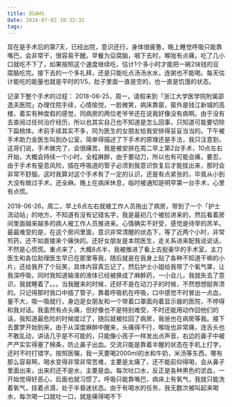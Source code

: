 ```yaml
---
title: OSAHS
date: 2018-07-02 10:32:32
tags:
---
```


现在是手术后的第7天，已经出院，意识还行，身体很疲惫，晚上睡觉呼吸只能靠嘴巴，会非常干，很容易干醒。早餐为豆腐脑，咽下去时，喉咙有点痛，吃了几小口就吃不下了，如果按照这个速度继续吃，估计1个多小时才能把一碗2块钱的豆腐脑吃完。接下去的一个多礼拜，还是只能吃点汤汤水水，连粥也不能喝。每天估计能吃的能量也就是平时的1/5，肚子里面一直是空的，也一直是饥饿的状态。

记录下整个手术的过程：
2018-06-25，周一，请假来到「浙江大学医学院附属邵逸夫医院」办理住院手续，心情愉悦，一脸微笑，病床靠窗，窗外是钱江新城的高楼，着实有种度假的感觉，同病房的两位老爷爷还在说我好像没有病啊。由于没有去查阅过任何治疗经历，所以也其实自己也不知道是怎么回事，只知道可能要切除下扁桃体。术前手续其实不多，同为医生的女朋友给我安排得妥妥当当的。下午被手术助力金医生叫到办公室，简单得描述了下手术的原理还是手法，我只注意到，这哥们说，手术做完了，会很痛苦，我是被安排在周二早上第2台手术，10点左右开始，大概会持续一个小时，全程麻醉，由于要动刀，所以也有可能会痛，要忍，由于手术有窒息风险，插在呼吸道的管子必须到我意识恢复后才能拔出来，那时会非常不舒服。这时我算对这个手术有了一定的认识，还是有点紧张的，毕竟从小到大没有做过手术，还全麻。晚上在病床休息，临时被通知是明早第一台手术，心里有点慌。

2018-06-26，周二，早上6点左右就被工作人员拖出了病房，带到了一个「护士流动站」的地方，不知道有没有记错名字，我是最初几个被拉进来的，然后看着房间里面越来越多的病人被工作人员推进来。心情确实不好受，感觉是待宰的羔羊。最最难受的是，在这个房间里面，意识非常清醒的状态下，等了近两个小时，非常煎药，还不如直接来个痛快的。还好女朋友是本院医生，走关系进来配我说说话，不然是心慌慌。重点来了，大概8点半，我被推进了看上去挺豪华的手术室，主刀医生和各位助理医生早已在那里等我，随后就是在我身上贴了各种不知道干嘛的小片，还给我开了个玩笑，具体内容真忘记了，然后护士小姐给我带了个氧气罩，让我深呼吸，同时我知道输液的液体已经被换成了麻醉药，一小会儿，我就失去了意识，我就睡着了。。。当我醒来的时候，还好不是在动刀子的时候，不然想想挺奔溃的。只记得那时我口中插了管子，靠着呼吸机在呼吸，口中感觉不时冒出一点血，量不大，吸一吸就行，身边是女朋友和一个带着口罩面向着显示器的医院，不停得和我对话。我虽然有点头痛，但好像也不是特别难受，不时还能用动作回他们的话，我知道最危险的时候度过了，随后就被拉回了病房，我爸也在病房等我。接下去噩梦开始到来，由于从深度麻醉中醒来，头痛得不行，喉咙也非常痛，连舌头也不敢乱动，讲话几乎是不可能的，只能像小孩子一样发出点声音，右边的鼻子中被严严实实得塞了棉条，防止鼻子出血。交流只能是靠着半醒的状态在手机上打字，还时不时打错字。按照医嘱，我一天要喝2000ml的水和牛奶，米汤等东西，哪有那么容易啊，喝水变得非常非常苦难，主要是太痛了，还不能前仰得喝，会从鼻子里面出来，出来的还不是水，主要是血。每次吐口水，反正是各种黑色的淤血，一开始觉得好恶心，后面也就习惯了。呼吸只能靠嘴巴，病床上有氧气，我就只能洗着氧气，挂着点滴，处于半昏迷状态。由于有喝水的任务，我无数次被叫起来喝水，每次喝一口就吐一口，就是痛得喝不下